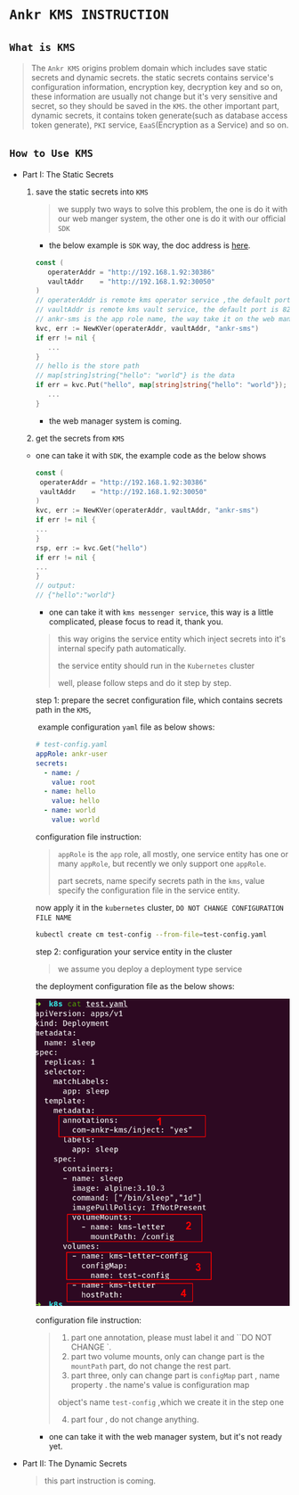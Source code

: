 # `Ankr KMS INSTRUCTION`



## `What is KMS`

> The `Ankr KMS`  origins problem domain which includes save static secrets and dynamic secrets.  the static secrets contains service's configuration information, encryption key, decryption key and so on, these information are usually not change but it's very sensitive and secret, so they should be saved in the `KMS`.  the other important part, dynamic secrets, it contains token generate(such as database access token generate), `PKI` service, `EaaS`(Encryption as a Service) and so on.



## `How to Use KMS`

- Part I: The Static Secrets

  1. save the static secrets into `KMS`

     > we supply two ways to solve this problem, the one is do it with our web manger system, the other one is do it with our official `SDK` 

     - the below example is `SDK` way, the doc address is  [here](https://godoc.org/github.com/Ankr-network/go-kms).

     ```go
     const (
     	operaterAddr = "http://192.168.1.92:30386"
     	vaultAddr    = "http://192.168.1.92:30050"
     )
     // operaterAddr is remote kms operator service ,the default port is 8080
     // vaultAddr is remote kms vault service, the default port is 8200
     // ankr-sms is the app role name, the way take it on the web manager system or connect to us
     kvc, err := NewKVer(operaterAddr, vaultAddr, "ankr-sms")
     if err != nil {
     	...
     }
     // hello is the store path
     // map[string]string{"hello": "world"} is the data
     if err = kvc.Put("hello", map[string]string{"hello": "world"}); err != nil {
        ...
     }
     ```

     - the web manager system is coming.

  2.  get the secrets from `KMS`

     - one can take it with `SDK`, the example code as the below shows

       ```go
       const (
       	operaterAddr = "http://192.168.1.92:30386"
       	vaultAddr    = "http://192.168.1.92:30050"
       )
       kvc, err := NewKVer(operaterAddr, vaultAddr, "ankr-sms")
       if err != nil {
       ...
       }
       rsp, err := kvc.Get("hello")
       if err != nil {
       ...
       }
       // output:
       // {"hello":"world"}
       ```

       -  one can take it  with `kms messenger service`, this way is a little complicated, please focus to read it, thank you.

         > this way origins the service entity which inject secrets into it's internal specify path automatically. 
         >
         > the service entity should run in the `Kubernetes` cluster
         >
         > well, please follow steps and do it step by step.

         step 1:  prepare the secret configuration file, which contains secrets path in the `KMS`, 

         ​				example configuration `yaml` file as below shows: 

         ```yaml
         # test-config.yaml
         appRole: ankr-user
         secrets:
           - name: /
             value: root
           - name: hello
             value: hello
           - name: world
             value: world
         ```

         configuration file instruction:

         > `appRole` is the `app` role, all mostly, one service entity has one or many `appRole`, but recently we only support one `appRole`.
         >
         > part secrets, name specify secrets path in the `kms`, value specify the configuration file in the service entity.

         now apply it in the `kubernetes` cluster, `DO NOT CHANGE CONFIGURATION FILE NAME` 

         ```bash
         kubectl create cm test-config --from-file=test-config.yaml
         ```

         step 2: configuration your service entity in the cluster

         > we assume you deploy a deployment type service

         the deployment configuration file as the below shows:

         ![kms-deployment-instruction](./img/kms-deployment-instruction.png)

         configuration file instruction:

         > 1. part one annotation, please must label it and ``DO NOT CHANGE `.
         > 2. part two volume mounts, only can change part is the `mountPath` part, do not change the rest part.
         > 3. part three, only can change part is `configMap` part , name property . the name's value is configuration map
         >
         > object's name `test-config` ,which we create it in the step one
         >
         > 4. part four , do not change anything.

       - one can take it with the web manager system, but it's not ready yet.

     

- Part II: The Dynamic Secrets

  > this part instruction is coming.